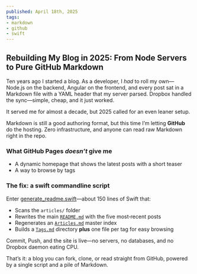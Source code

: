 ```yaml
---
published: April 18th, 2025
tags:
- markdown
- github
- swift
---
```


## Rebuilding My Blog in 2025: From Node Servers to Pure GitHub Markdown

<!-- preview -->
Ten years ago I started a blog. As a developer, I *had* to roll my own—Node.js on the backend, Angular on the frontend, and every post sat in a Markdown file with a YAML header that my server parsed. Dropbox handled the sync—simple, cheap, and it just worked.

It served me for almost a decade, but 2025 called for an even leaner setup.
<!-- /preview -->

Markdown is still a good authoring format, but this time I’m letting **GitHub** do the hosting. Zero infrastructure, and anyone can read raw Markdown right in the repo.

### What GitHub Pages *doesn’t* give me

- A dynamic homepage that shows the latest posts with a short teaser
- A way to browse by tags

### The fix: a swift commandline script

Enter [generate_readme.swift](../generate_readme.swift)—about 150 lines of Swift that:

- Scans the `articles/` folder
- Rewrites the main [`README.md`](../README.md) with the five most‑recent posts
- Regenerates an [`Articles.md`](../Articles.md) master index
- Builds a [`Tags.md`](../Tags.md) directory **plus** one file per tag for easy browsing

Commit, Push, and the site is live—no servers, no databases, and no Dropbox daemon eating CPU.

That’s it: a blog you can fork, clone, or read straight from GitHub, powered by a single script and a pile of Markdown.
